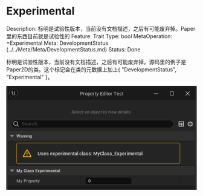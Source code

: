 # Experimental

Description: 标明是试验性版本，当前没有文档描述，之后有可能废弃掉。Paper里的东西目前就是试验性的
Feature: Trait
Type: bool
MetaOperation: =Experimental
Meta: DevelopmentStatus (../../Meta/Meta/DevelopmentStatus.md)
Status: Done

标明是试验性版本，当前没有文档描述，之后有可能废弃掉。源码里的例子是Paper2D的类。这个标记会在类的元数据上加上{ "DevelopmentStatus", "Experimental" }。

![Untitled](Experimental/Untitled.png)
